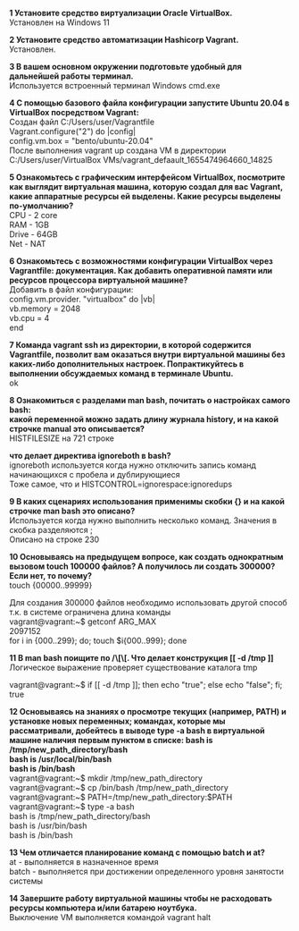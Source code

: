 <p><b>1 Установите средство виртуализации Oracle VirtualBox.</b><br>
Установлен на Windows 11</p>

<p><b>2 Установите средство автоматизации Hashicorp Vagrant.</b><br>
Установлен.</p>

<p><b>3 В вашем основном окружении подготовьте удобный для дальнейшей работы терминал.</b><br>
Используется встроенный терминал Windows cmd.exe</p>

<p><b>4 С помощью базового файла конфигурации запустите Ubuntu 20.04 в VirtualBox посредством Vagrant:</b><br>
Создан файл C:/Users/user/Vagrantfile<br>
Vagrant.configure("2") do |config|<br>
config.vm.box = "bento/ubuntu-20.04"<br>
После выполнения vagrant up создана VM в директории <br>
C:/Users/user/VirtualBox VMs/vagrant_defaault_1655474964660_14825</p>

<p><b>5 Ознакомьтесь с графическим интерфейсом VirtualBox, посмотрите как выглядит виртуальная машина, которую создал для вас Vagrant, какие аппаратные ресурсы ей выделены. Какие ресурсы выделены по-умолчанию?</b><br>
CPU - 2 core<br>
RAM - 1GB<br>
Drive - 64GB<br>
Net - NAT</p>

<p><b>6 Ознакомьтесь с возможностями конфигурации VirtualBox через Vagrantfile: документация. Как добавить оперативной памяти или ресурсов процессора виртуальной машине?</b><br>
Добавить в файл конфигурации:<br>
config.vm.provider. "virtualbox" do |vb|<br>
	vb.memory = 2048<br>
	vb.cpu = 4<br>
end</p>

<p><b>7 Команда vagrant ssh из директории, в которой содержится Vagrantfile, позволит вам оказаться внутри виртуальной машины без каких-либо дополнительных настроек. Попрактикуйтесь в выполнении обсуждаемых команд в терминале Ubuntu.</b><br>
ok</p>

<p><b>8 Ознакомиться с разделами man bash, почитать о настройках самого bash:<br>
какой переменной можно задать длину журнала history, и на какой строчке manual это описывается?</b><br>
HISTFILESIZE на 721 строке</p>

<p><b>что делает директива ignoreboth в bash?</b><br>
ignoreboth используется когда нужно отключить запись команд начинающихся с пробела и дублирующиеся<br>
Тоже самое, что и HISTCONTROL=ignorespace:ignoredups</p>

<p><b>9 В каких сценариях использования применимы скобки {} и на какой строчке man bash это описано?</b><br>
Используется когда нужно выполнить несколько команд. Значения в скобка разделяются ;<br>
Описано на строке 230</p>

<p><b>10 Основываясь на предыдущем вопросе, как создать однократным вызовом touch 100000 файлов? А получилось ли создать 300000? Если нет, то почему?</b><br>
touch {00000..99999}</p>

<p>Для создания 300000 файлов необходимо использовать другой способ т.к. в системе ограничена длина команды<br>
vagrant@vagrant:~$ getconf ARG_MAX<br>
2097152<br>
for i in {000..299}; do; touch $i{000..999}; done</p>

<p><b>11 В man bash поищите по /\[\[. Что делает конструкция [[ -d /tmp ]]</b><br>
Логическое выражение проверяет существование каталога tmp</p>
<p>vagrant@vagrant:~$ if [[ -d /tmp ]]; then echo "true"; else echo "false"; fi;<br>
true</p>

<p><b>12 Основываясь на знаниях о просмотре текущих (например, PATH) и установке новых переменных; командах, которые мы рассматривали, добейтесь в выводе type -a bash в виртуальной машине наличия первым пунктом в списке: bash is /tmp/new_path_directory/bash<br>
bash is /usr/local/bin/bash<br>
bash is /bin/bash</b><br>
vagrant@vagrant:~$ mkdir /tmp/new_path_directory<br>
vagrant@vagrant:~$ cp /bin/bash /tmp/new_path_directory<br>
vagrant@vagrant:~$ PATH=/tmp/new_path_directory:$PATH<br>
vagrant@vagrant:~$ type -a bash<br>
bash is /tmp/new_path_directory/bash<br>
bash is /usr/bin/bash<br>
bash is /bin/bash</p>

<p><b>13 Чем отличается планирование команд с помощью batch и at?</b><br>
at - выполняется в назначенное время<br>
batch - выполняется при достижении определенного уровня занятости системы</p>

<p><b>14 Завершите работу виртуальной машины чтобы не расходовать ресурсы компьютера и/или батарею ноутбука.</b><br>
Выключение VM выполняется командой vagrant halt</p>

